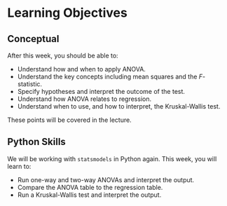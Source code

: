 #  Learning Objectives

## Conceptual

After this week, you should be able to:

*	Understand how and when to apply ANOVA.
*	Understand the key concepts including mean squares and the $F$-statistic.
*	Specify hypotheses and interpret the outcome of the test.
*	Understand how ANOVA relates to regression.
*	Understand when to use, and how to interpret, the Kruskal-Wallis test.


These points will be covered in the lecture.

## Python Skills

We will be working with `statsmodels` in Python again. This week, you will learn to:

*	Run one-way and two-way ANOVAs and interpret the output.
*	Compare the ANOVA table to the regression table.
*	Run a Kruskal-Wallis test and interpret the output.

